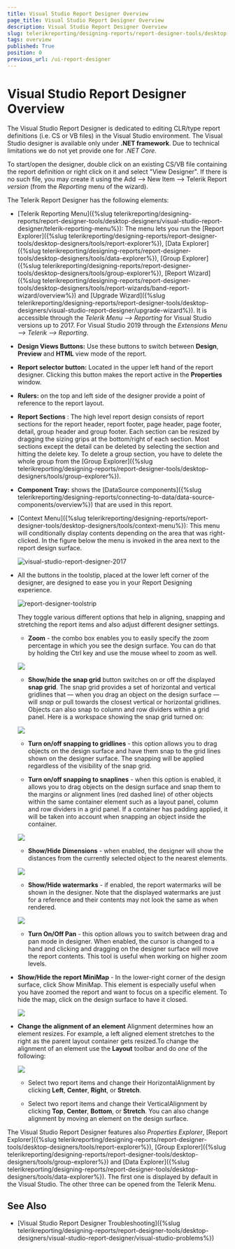 ```yaml
---
title: Visual Studio Report Designer Overview
page_title: Visual Studio Report Designer Overview
description: Visual Studio Report Designer Overview
slug: telerikreporting/designing-reports/report-designer-tools/desktop-designers/visual-studio-report-designer/overview
tags: overview
published: True
position: 0
previous_url: /ui-report-designer
---
```


# Visual Studio Report Designer Overview

The Visual Studio Report Designer is dedicated to editing CLR/type report definitions (i.e. CS or VB files) in the Visual Studio environment. The Visual Studio designer is available only under __.NET framework__. Due to technical limitations we do not yet provide one for *.NET Core*.

To start/open the designer, double click on an existing CS/VB file containing the report definition or right click on it and select "View Designer". If there is no such file, you may create it using the Add --> New Item --> Telerik Report *version* (from the *Reporting* menu of the wizard).

The Telerik Report Designer has the following elements:

* [Telerik Reporting Menu]({%slug telerikreporting/designing-reports/report-designer-tools/desktop-designers/visual-studio-report-designer/telerik-reporting-menu%}): The menu lets you run the [Report Explorer]({%slug telerikreporting/designing-reports/report-designer-tools/desktop-designers/tools/report-explorer%}), [Data Explorer]({%slug telerikreporting/designing-reports/report-designer-tools/desktop-designers/tools/data-explorer%}), [Group Explorer]({%slug telerikreporting/designing-reports/report-designer-tools/desktop-designers/tools/group-explorer%}), [Report Wizard]({%slug telerikreporting/designing-reports/report-designer-tools/desktop-designers/tools/report-wizards/band-report-wizard/overview%}) and [Upgrade Wizard]({%slug telerikreporting/designing-reports/report-designer-tools/desktop-designers/visual-studio-report-designer/upgrade-wizard%}). It is accessible through the *Telerik Menu --> Reporting* for Visual Studio versions up to 2017. For Visual Studio 2019 through the *Extensions Menu --> Telerik --> Reporting*. 

* __Design Views Buttons:__ Use these buttons to switch between __Design__, __Preview__ and __HTML__ view mode of the report. 

* __Report selector button:__ Located in the upper left hand of the report designer. Clicking this button makes the report active in the __Properties__ window. 

* __Rulers:__ on the top and left side of the designer provide a point of reference to the report layout. 

* __Report Sections__ : The high level report design consists of report sections for the report header, report footer, page header, page footer, detail, group header and group footer. Each section can be resized by dragging the sizing grips at the bottom/right of each section. Most sections except the detail can be deleted by selecting the section and hitting the delete key. To delete a group section, you have to delete the whole group from the [Group Explorer]({%slug telerikreporting/designing-reports/report-designer-tools/desktop-designers/tools/group-explorer%}). 

* __Component Tray:__ shows the [DataSource components]({%slug telerikreporting/designing-reports/connecting-to-data/data-source-components/overview%}) that are used in this report. 

* [Context Menu]({%slug telerikreporting/designing-reports/report-designer-tools/desktop-designers/tools/context-menu%}): This menu will conditionally display contents depending on the area that was right-clicked. In the figure below the menu is invoked in the area next to the report design surface. 

  ![visual-studio-report-designer-2017](images/Designer/visual-studio-report-designer-2017.png)

* All the buttons in the toolstip, placed at the lower left corner of the designer, are designed to ease you in your Report Designing experience. 

  ![report-designer-toolstrip](images/Designer/report-designer-toolstrip.png)
  
  They toggle various different options that help in aligning, snapping and stretching the report items and also adjust different designer settings.

   + __Zoom__ - the combo box enables you to easily specify the zoom percentage in which you see the design surface. You can do that by holding the Ctrl key and use the mouse wheel to zoom as well. 

  ![](images/snapGrid.png)

   + __Show/hide the snap grid__ button switches on or off the displayed __snap grid__. The snap grid provides a set of horizontal and vertical gridlines that — when you drag an object on the design surface — will *snap* or pull towards the closest vertical or horizontal gridlines. Objects can also snap to column and row dividers within a grid panel. Here is a workspace showing the snap grid turned on: 

  ![](images/snapGrid1.png)

   + __Turn on/off snapping to gridlines__ - this option allows you to drag objects on the design surface and have them snap to the grid lines shown on the designer surface. The snapping will be applied regardless of the visibility of the snap grid. 

   + __Turn on/off snapping to snaplines__ - when this option is enabled, it allows you to drag objects on the design surface and snap them to the margins or alignment lines (red dashed line) of other objects within the same container element such as a layout panel, column and row dividers in a grid panel. If a container has padding applied, it will be taken into account when snapping an object inside the container. 

  ![](images/snapGrid2.png)

   + __Show/Hide Dimensions__ - when enabled, the designer will show the distances from the currently selected object to the nearest elements. 

  ![](images/snapGrid3.png)

   + __Show/Hide watermarks__ - if enabled, the report watermarks will be shown in the designer. Note that the displayed watermarks are just for a reference and their contents may not look the same as when rendered. 

  ![](images/snapGrid3.png)

   + __Turn On/Off Pan__ - this option allows you to switch between drag and pan mode in designer. When enabled, the cursor is changed to a hand and clicking and dragging on the designer surface will move the report contents. This tool is useful when working on higher zoom levels. 

* __Show/Hide the report MiniMap__ - In the lower-right corner of the design surface, click Show MiniMap. This element is especially useful when you have zoomed the report and want to focus on a specific element. To hide the map, click on the design surface to have it closed. 

  ![](images/snapGrid4.png)

* __Change the alignment of an element__ Alignment determines how an element resizes. For example, a left aligned element stretches to the right as the parent layout container gets resized.To change the alignment of an element use the __Layout__ toolbar and do *one* of the following: 

  ![](images/layoutToolbar.png)

   + Select two report items and change their HorizontalAlignment by clicking __Left__, __Center__, __Right__, or __Stretch__. 

   + Select two report items and change their VerticalAlignment by clicking __Top__, __Center__, __Bottom__, or __Stretch__. You can also change alignment by moving an element on the design surface. 

The Visual Studio Report Designer features also *Properties Explorer*, [Report Explorer]({%slug telerikreporting/designing-reports/report-designer-tools/desktop-designers/tools/report-explorer%}), [Group Explorer]({%slug telerikreporting/designing-reports/report-designer-tools/desktop-designers/tools/group-explorer%}) and [Data Explorer]({%slug telerikreporting/designing-reports/report-designer-tools/desktop-designers/tools/data-explorer%}). The first one is displayed by default in the Visual Studio. The other three can be opened from the Telerik Menu. 


## See Also

* [Visual Studio Report Designer Troubleshooting]({%slug telerikreporting/designing-reports/report-designer-tools/desktop-designers/visual-studio-report-designer/visual-studio-problems%})
